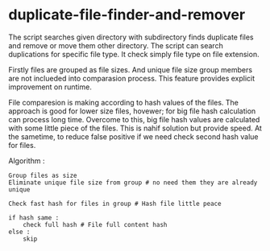 # duplicate-file-finder-and-remover

The script searches given directory with subdirectory finds duplicate files and remove or move them other directory. The script can search duplications for specific file type. It check simply file type on file extension.

Firstly files are grouped as file sizes. And unique file size group members are not inclueded into comparasion process. This feature provides explicit improvement on runtime.

File comparesion is making according to hash values of the files. The approach is good for lower size files, hovewer; for big file hash calculation can process long time. Overcome to this, big file hash values are calculated with some little piece of the files. This is nahif solution but provide speed. At the sametime, to reduce false positive if we need check second hash value for files.

Algorithm : 

	Group files as size
	Eliminate unique file size from group # no need them they are already unique

	Check fast hash for files in group # Hash file little peace

	if hash same :
		check full hash # File full content hash
	else :
		skip



